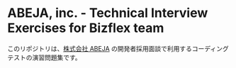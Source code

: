 # ABEJA, inc. - Technical Interview Exercises for Bizflex team

このリポジトリは、[株式会社 ABEJA](https://abejainc.com/ja/) の開発者採用面談で利用するコーディングテストの演習問題集です。
